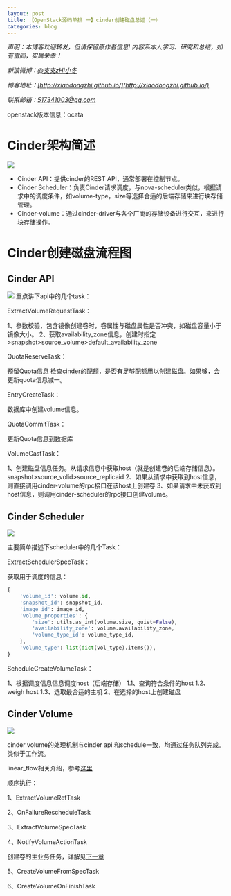 ```yaml
---
layout: post
title: 【OpenStack源码单排 一】cinder创建磁盘总述（一）
categories: blog
---
```

*声明：本博客欢迎转发，但请保留原作者信息! 内容系本人学习、研究和总结，如有雷同，实属荣幸！*
 
*新浪微博：[@支支zHi小冬](http://weibo.com/u/1596536485/home?wvr=5)*

*博客地址：[http://xiaodongzhi.github.io/](http://xiaodongzhi.github.io/)*

*联系邮箱：517341003@qq.com*

 
openstack版本信息：ocata

# Cinder架构简述 #
![](http://i.imgur.com/sx59Ma3.jpg)
- Cinder API：提供cinder的REST API，通常部署在控制节点。
- Cinder Scheduler：负责Cinder请求调度，与nova-scheduler类似，根据请求中的调度条件，如volume-type，size等选择合适的后端存储来进行块存储管理。
- Cinder-volume：通过cinder-driver与各个厂商的存储设备进行交互，来进行块存储操作。


# Cinder创建磁盘流程图 #

## Cinder API ##
![](http://i.imgur.com/dmjYgMK.jpg)
重点讲下api中的几个task：

ExtractVolumeRequestTask：

1、参数校验，包含镜像创建卷时，卷属性与磁盘属性是否冲突，如磁盘容量小于镜像大小。
2、获取availability_zone信息，创建时指定>snapshot>source_volume>default_availability_zone

QuotaReserveTask：

预留Quota信息
检查cinder的配额，是否有足够配额用以创建磁盘。如果够，会更新quota信息减一。

EntryCreateTask：

数据库中创建volume信息。

QuotaCommitTask：

更新Quota信息到数据库

VolumeCastTask：

1、创建磁盘信息任务。从请求信息中获取host（就是创建卷的后端存储信息）。snapshot>source_volid>source_replicaid
2、如果从请求中获取到host信息，则直接调用cinder-volume的rpc接口在该host上创建卷
3、如果请求中未获取到host信息，则调用cinder-scheduler的rpc接口创建volume。

## Cinder Scheduler ##
![](http://i.imgur.com/JOMsp7i.jpg)

主要简单描述下scheduler中的几个Task：

ExtractSchedulerSpecTask：

获取用于调度的信息：

```python
{
    'volume_id': volume.id,
    'snapshot_id': snapshot_id,
    'image_id': image_id,
    'volume_properties': {
        'size': utils.as_int(volume.size, quiet=False),
        'availability_zone': volume.availability_zone,
        'volume_type_id': volume_type_id,
    },
    'volume_type': list(dict(vol_type).items()),
}
```

ScheduleCreateVolumeTask：

1、根据调度信息信息调度host（后端存储）
  1.1、查询符合条件的host
  1.2、weigh host
  1.3、选取最合适的主机
2、在选择的host上创建磁盘

## Cinder Volume ##
![](http://i.imgur.com/McVNxLJ.png)

cinder volume的处理机制与cinder api 和schedule一致，均通过任务队列完成。类似于工作流。

linear_flow相关介绍，参考[这里](http://stacker.top/blog/2016/12/06/python-taskflow/)

顺序执行：

1、ExtractVolumeRefTask

2、OnFailureRescheduleTask

3、ExtractVolumeSpecTask

4、NotifyVolumeActionTask

创建卷的主业务任务，详解见[下一章](http://stacker.top/blog/2016/12/02/Cinder%E4%BB%A3%E7%A0%81%E8%B5%B0%E8%AF%BB%E7%B3%BB%E5%88%97%E4%B8%80-%E5%88%9B%E5%BB%BA%E7%A3%81%E7%9B%98-%E4%BA%8C-cinder-volume/)

5、CreateVolumeFromSpecTask

6、CreateVolumeOnFinishTask

